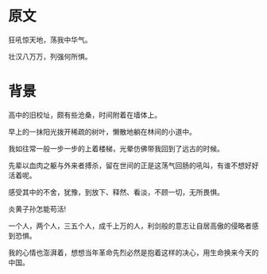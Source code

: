 # 原文

狂吼惊天地，荡我中华气。

壮汉八万万，列强何所惧。

# 背景

高中的旧校址，颇有些沧桑，时间附着在墙体上。

早上的一抹阳光拨开稀疏的树叶，懒散地躺在林间的小道中。

我如往常一般一步一步的上着楼梯，光晕仿佛带我回到了远古的时候。

先辈以血肉之躯与外来者搏杀，留在世间的正是这荡气回肠的吼叫，有谁不想好好活着呢。

感受其中的不舍，犹豫，到放下、释然、看淡，不顾一切，无所畏惧。

炎黄子孙怎能苟活!

一个人，两个人，三五个人，成千上万的人，利剑般的意志让自居高傲的侵略者感到恐惧。

我的心情也澎湃着，想想当年革命先烈必然是抱着这样的决心，用生命换来今天的中国。